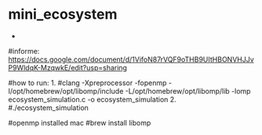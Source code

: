# mini_ecosystem
-
#informe: https://docs.google.com/document/d/1VifoN87rVQF9oTHB9UItHBONVHJJvP9WldqK-MzqwkE/edit?usp=sharing

#how to run:
1.
#clang -Xpreprocessor -fopenmp -I/opt/homebrew/opt/libomp/include -L/opt/homebrew/opt/libomp/lib -lomp ecosystem_simulation.c -o ecosystem_simulation
2.
#./ecosystem_simulation


#openmp installed mac
#brew install libomp
